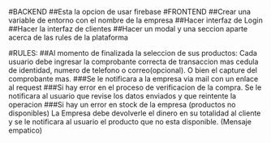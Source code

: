 #BACKEND
##Esta la opcion de usar firebase
#FRONTEND
##Crear una variable de entorno con el nombre de la empresa
##Hacer interfaz de Login
##Hacer la interfaz de clientes
##Hacer un modal y una seccion aparte acerca de las rules de la plataforma



#RULES:
##Al momento de finalizada la seleccion de sus productos:
Cada usuario debe ingresar la comprobante correcta de transaccion mas cedula de identidad, numero de telefono o correo(opcional). O bien
el capture del comprobante mas.
###Se le notificara a la empresa via mail con un enlace al request
###Si hay error en el proceso de verificacion de la compra.
Se le notificara al usuario que revise los datos enviados y que reintente la operacion
###Si hay un error en stock de la empresa (productos no disponibles)
La Empresa debe devolverle el dinero en su totalidad al cliente y se le notificara al usuario el producto que no esta disponible. (Mensaje empatico)